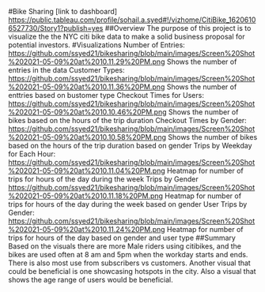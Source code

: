 #Bike Sharing
[link to dashboard] https://public.tableau.com/profile/sohail.a.syed#!/vizhome/CitiBike_16206106527730/Story1?publish=yes
##Overview
The purpose of this project is to visualize the the NYC citi bike data to make a solid business proposal for potential investors.
#Visualizations
Number of Entries:
https://github.com/ssyed21/bikesharing/blob/main/images/Screen%20Shot%202021-05-09%20at%2010.11.29%20PM.png
Shows the number of entries in the data
Customer Types:
https://github.com/ssyed21/bikesharing/blob/main/images/Screen%20Shot%202021-05-09%20at%2010.11.36%20PM.png
Shows the number of enttries based on bustomer type
Checkout Times for Users:
https://github.com/ssyed21/bikesharing/blob/main/images/Screen%20Shot%202021-05-09%20at%2010.10.46%20PM.png
Shows the number of bikes based on the hours of the trip duration
Checkout Times by Gender:
https://github.com/ssyed21/bikesharing/blob/main/images/Screen%20Shot%202021-05-09%20at%2010.10.58%20PM.png
Shows the number of bikes based on the hours of the trip duration based on gender
Trips by Weekday for Each Hour:
https://github.com/ssyed21/bikesharing/blob/main/images/Screen%20Shot%202021-05-09%20at%2010.11.04%20PM.png
Heatmap for number of trips for hours of the day during the week
Trips by Gender
https://github.com/ssyed21/bikesharing/blob/main/images/Screen%20Shot%202021-05-09%20at%2010.11.18%20PM.png
Heatmap for number of trips for hours of the day during the week based on gender
User Trips by Gender:
https://github.com/ssyed21/bikesharing/blob/main/images/Screen%20Shot%202021-05-09%20at%2010.11.24%20PM.png
Heatmap for number of trips for hours of the day based on gender and user type
##Summary
Based on the visuals there are more Male riders using citibikes, and the bikes are used often at 8 am and 5pm when the workday starts and ends. There is also most use from subscribers vs customers. Another visual that could be beneficial is one showcasing hotspots in the city. Also a visual that shows the age range of users would be beneficial.